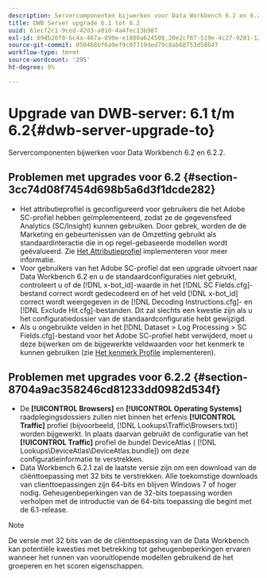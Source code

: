 ```yaml
---
description: Servercomponenten bijwerken voor Data Workbench 6.2 en 6.2.2.
title: DWB Server upgrade 6.1 tot 6.2
uuid: 61ecf2c1-9ced-42d3-a010-4a4fec13b987
exl-id: 094b20f0-bc4a-467a-899e-e1800a624508,20e2cf87-519e-4c27-9201-1275550bb72a
source-git-commit: 050468bf6a9ef9c07719ded79c8ab68753d58647
workflow-type: tm+mt
source-wordcount: '295'
ht-degree: 0%

---
```


# Upgrade van DWB-server: 6.1 t/m 6.2{#dwb-server-upgrade-to}

Servercomponenten bijwerken voor Data Workbench 6.2 en 6.2.2.

## Problemen met upgrades voor 6.2 {#section-3cc74d08f7454d698b5a6d3f1dcde282}

* Het attributieprofiel is geconfigureerd voor gebruikers die het Adobe SC-profiel hebben geïmplementeerd, zodat ze de gegevensfeed Analytics (SC/Insight) kunnen gebruiken. Door gebrek, worden de de Marketing en gebeurtenissen van de Omzetting gebruikt als standaardinteractie die in op regel-gebaseerde modellen wordt geëvalueerd. Zie [Het Attributieprofiel](https://experienceleague.adobe.com/docs/data-workbench/using/client/attribution-reports/c-attrib-profile-deploy.html?lang=en) implementeren voor meer informatie.
* Voor gebruikers van het Adobe SC-profiel dat een upgrade uitvoert naar Data Workbench 6.2 en u de standaardconfiguraties niet gebruikt, controleert u of de [!DNL x-bot_id]-waarde in het [!DNL SC Fields.cfg]-bestand correct wordt gedecodeerd en of het veld [!DNL x-bot_id] correct wordt weergegeven in de [!DNL Decoding Instructions.cfg]- en [!DNL Exclude Hit.cfg]-bestanden. Dit zal slechts een kwestie zijn als u het configuratiedossier van de standaardconfiguratie hebt gewijzigd.
* Als u ongebruikte velden in het [!DNL Dataset > Log Processing > SC Fields.cfg]-bestand voor het Adobe SC-profiel hebt verwijderd, moet u deze bijwerken om de bijgewerkte veldwaarden voor het kenmerk te kunnen gebruiken (zie [Het kenmerk Profile](https://experienceleague.adobe.com/docs/data-workbench/using/client/attribution-reports/c-attrib-profile-deploy.html?lang=en) implementeren).

## Problemen met upgrades voor 6.2.2 {#section-8704a9ac358246cd81233dd0982d534f}

* De **[!UICONTROL Browsers]** en **[!UICONTROL Operating Systems]** raadplegingsdossiers zullen niet binnen het erfenis **[!UICONTROL Traffic]** profiel (bijvoorbeeld, [!DNL Lookups\Traffic\Browsers.txt)] worden bijgewerkt. In plaats daarvan gebruikt de configuratie van het **[!UICONTROL Traffic]** profiel de bundel DeviceAtlas ( [!DNL Lookups\DeviceAtlas\DeviceAtlas.bundle]) om deze configuratieinformatie te verstrekken.
* Data Workbench 6.2.1 zal de laatste versie zijn om een download van de cliënttoepassing met 32 bits te verstrekken. Alle toekomstige downloads van clienttoepassingen zijn 64-bits en blijven Windows 7 of hoger nodig. Geheugenbeperkingen van de 32-bits toepassing worden verholpen met de introductie van de 64-bits toepassing die begint met de 6.1-release.

>[!NOTE]
>
>De versie met 32 bits van de de cliënttoepassing van de Data Workbench kan potentiële kwesties met betrekking tot geheugenbeperkingen ervaren wanneer het runnen van vooruitlopende modellen gebruikend de het groeperen en het scoren eigenschappen.
